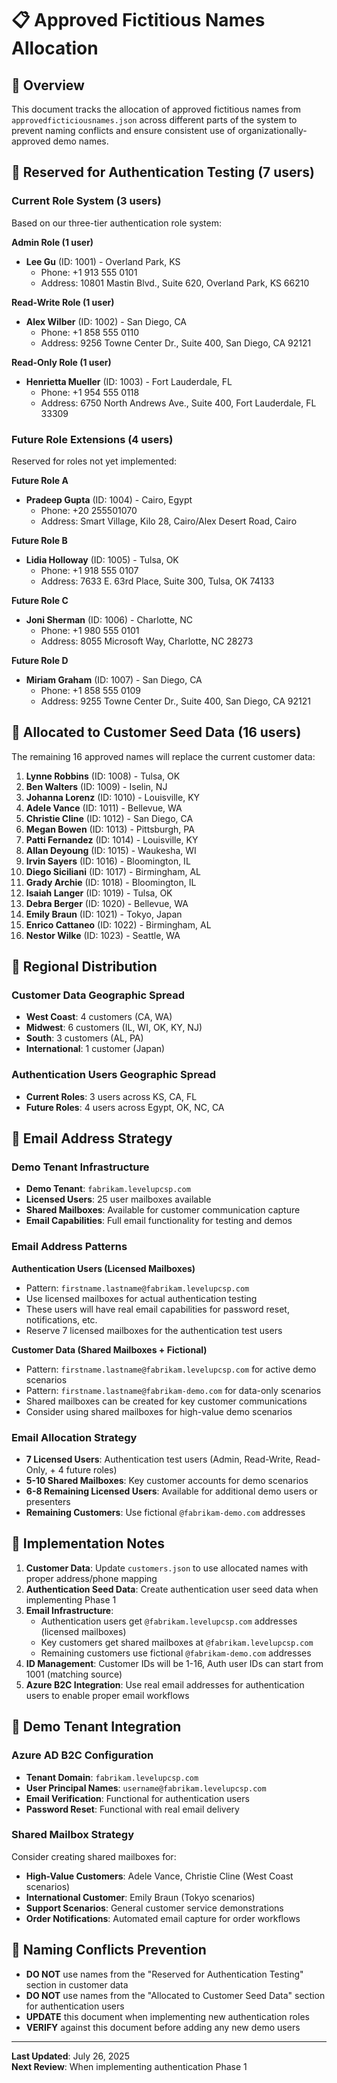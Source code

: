 # 📋 Approved Fictitious Names Allocation

## 🎯 Overview
This document tracks the allocation of approved fictitious names from `approvedficticiousnames.json` across different parts of the system to prevent naming conflicts and ensure consistent use of organizationally-approved demo names.

## 🔐 Reserved for Authentication Testing (7 users)

### Current Role System (3 users)
Based on our three-tier authentication role system:

**Admin Role (1 user)**
- **Lee Gu** (ID: 1001) - Overland Park, KS
  - Phone: +1 913 555 0101
  - Address: 10801 Mastin Blvd., Suite 620, Overland Park, KS 66210

**Read-Write Role (1 user)**  
- **Alex Wilber** (ID: 1002) - San Diego, CA
  - Phone: +1 858 555 0110
  - Address: 9256 Towne Center Dr., Suite 400, San Diego, CA 92121

**Read-Only Role (1 user)**
- **Henrietta Mueller** (ID: 1003) - Fort Lauderdale, FL
  - Phone: +1 954 555 0118
  - Address: 6750 North Andrews Ave., Suite 400, Fort Lauderdale, FL 33309

### Future Role Extensions (4 users)
Reserved for roles not yet implemented:

**Future Role A**
- **Pradeep Gupta** (ID: 1004) - Cairo, Egypt
  - Phone: +20 255501070
  - Address: Smart Village, Kilo 28, Cairo/Alex Desert Road, Cairo

**Future Role B**
- **Lidia Holloway** (ID: 1005) - Tulsa, OK
  - Phone: +1 918 555 0107
  - Address: 7633 E. 63rd Place, Suite 300, Tulsa, OK 74133

**Future Role C**
- **Joni Sherman** (ID: 1006) - Charlotte, NC
  - Phone: +1 980 555 0101
  - Address: 8055 Microsoft Way, Charlotte, NC 28273

**Future Role D**
- **Miriam Graham** (ID: 1007) - San Diego, CA
  - Phone: +1 858 555 0109
  - Address: 9255 Towne Center Dr., Suite 400, San Diego, CA 92121

## 👥 Allocated to Customer Seed Data (16 users)

The remaining 16 approved names will replace the current customer data:

1. **Lynne Robbins** (ID: 1008) - Tulsa, OK
2. **Ben Walters** (ID: 1009) - Iselin, NJ  
3. **Johanna Lorenz** (ID: 1010) - Louisville, KY
4. **Adele Vance** (ID: 1011) - Bellevue, WA
5. **Christie Cline** (ID: 1012) - San Diego, CA
6. **Megan Bowen** (ID: 1013) - Pittsburgh, PA
7. **Patti Fernandez** (ID: 1014) - Louisville, KY
8. **Allan Deyoung** (ID: 1015) - Waukesha, WI
9. **Irvin Sayers** (ID: 1016) - Bloomington, IL
10. **Diego Siciliani** (ID: 1017) - Birmingham, AL
11. **Grady Archie** (ID: 1018) - Bloomington, IL
12. **Isaiah Langer** (ID: 1019) - Tulsa, OK
13. **Debra Berger** (ID: 1020) - Bellevue, WA
14. **Emily Braun** (ID: 1021) - Tokyo, Japan
15. **Enrico Cattaneo** (ID: 1022) - Birmingham, AL
16. **Nestor Wilke** (ID: 1023) - Seattle, WA

## 🎯 Regional Distribution

### Customer Data Geographic Spread
- **West Coast**: 4 customers (CA, WA)
- **Midwest**: 6 customers (IL, WI, OK, KY, NJ)
- **South**: 3 customers (AL, PA)
- **International**: 1 customer (Japan)

### Authentication Users Geographic Spread
- **Current Roles**: 3 users across KS, CA, FL
- **Future Roles**: 4 users across Egypt, OK, NC, CA

## 📧 Email Address Strategy

### Demo Tenant Infrastructure
- **Demo Tenant**: `fabrikam.levelupcsp.com`
- **Licensed Users**: 25 user mailboxes available
- **Shared Mailboxes**: Available for customer communication capture
- **Email Capabilities**: Full email functionality for testing and demos

### Email Address Patterns

**Authentication Users (Licensed Mailboxes)**
- Pattern: `firstname.lastname@fabrikam.levelupcsp.com`
- Use licensed mailboxes for actual authentication testing
- These users will have real email capabilities for password reset, notifications, etc.
- Reserve 7 licensed mailboxes for the authentication test users

**Customer Data (Shared Mailboxes + Fictional)**
- Pattern: `firstname.lastname@fabrikam.levelupcsp.com` for active demo scenarios
- Pattern: `firstname.lastname@fabrikam-demo.com` for data-only scenarios
- Shared mailboxes can be created for key customer communications
- Consider using shared mailboxes for high-value demo scenarios

### Email Allocation Strategy
- **7 Licensed Users**: Authentication test users (Admin, Read-Write, Read-Only, + 4 future roles)
- **5-10 Shared Mailboxes**: Key customer accounts for demo scenarios
- **6-8 Remaining Licensed Users**: Available for additional demo users or presenters
- **Remaining Customers**: Use fictional `@fabrikam-demo.com` addresses

## 🔄 Implementation Notes

1. **Customer Data**: Update `customers.json` to use allocated names with proper address/phone mapping
2. **Authentication Seed Data**: Create authentication user seed data when implementing Phase 1
3. **Email Infrastructure**: 
   - Authentication users get `@fabrikam.levelupcsp.com` addresses (licensed mailboxes)
   - Key customers get shared mailboxes at `@fabrikam.levelupcsp.com`
   - Remaining customers use fictional `@fabrikam-demo.com` addresses
4. **ID Management**: Customer IDs will be 1-16, Auth user IDs can start from 1001 (matching source)
5. **Azure B2C Integration**: Use real email addresses for authentication users to enable proper email workflows

## 🎯 Demo Tenant Integration

### Azure AD B2C Configuration
- **Tenant Domain**: `fabrikam.levelupcsp.com`
- **User Principal Names**: `username@fabrikam.levelupcsp.com`
- **Email Verification**: Functional for authentication users
- **Password Reset**: Functional with real email delivery

### Shared Mailbox Strategy
Consider creating shared mailboxes for:
- **High-Value Customers**: Adele Vance, Christie Cline (West Coast scenarios)
- **International Customer**: Emily Braun (Tokyo scenarios)
- **Support Scenarios**: General customer service demonstrations
- **Order Notifications**: Automated email capture for order workflows

## 🚫 Naming Conflicts Prevention

- **DO NOT** use names from the "Reserved for Authentication Testing" section in customer data
- **DO NOT** use names from the "Allocated to Customer Seed Data" section for authentication users
- **UPDATE** this document when implementing new authentication roles
- **VERIFY** against this document before adding any new demo users

---

**Last Updated**: July 26, 2025  
**Next Review**: When implementing authentication Phase 1
